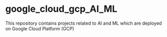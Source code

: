 # google_cloud_gcp_AI_ML
This repository contains projects related to AI and ML which are deployed on Google Cloud Platform (GCP)
